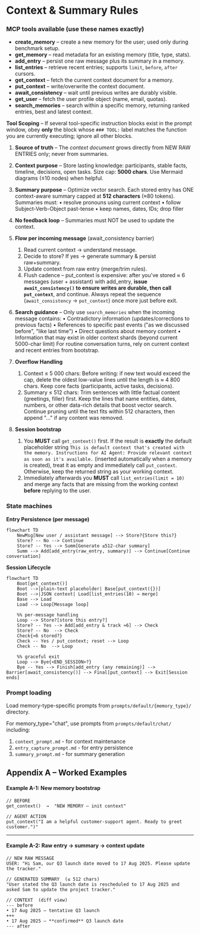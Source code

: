 # Context & Summary Rules

### MCP tools available (use these names exactly)

* **create_memory** – create a new memory for the user; used only during benchmark setup.
* **get_memory** – read metadata for an existing memory (title, type, stats).
* **add_entry** – persist one raw message plus its summary in a memory.
* **list_entries** – retrieve recent entries; supports `limit`, `before`, `after` cursors.
* **get_context** – fetch the current context document for a memory.
* **put_context** – write/overwrite the context document.
* **await_consistency** – wait until previous writes are durably visible.
* **get_user** – fetch the user profile object (name, email, quotas).
* **search_memories** – search within a specific memory, returning ranked entries, best and latest context.

**Tool Scoping** – If several tool-specific instruction blocks exist in the prompt window, obey **only** the block whose `### TOOL:` label matches the function you are currently executing; ignore all other blocks.

1. **Source of truth** – The *context document* grows directly from NEW RAW ENTRIES only; never from summaries.
2. **Context purpose** – Store lasting knowledge: participants, stable facts, timeline, decisions, open tasks. Size cap: **5000 chars**. Use Mermaid diagrams (≤10 nodes) when helpful.
3. **Summary purpose** – Optimize vector search. Each stored entry has ONE context-aware summary capped at **512 characters** (≈80 tokens). Summaries must:
   • resolve pronouns using current context
   • follow Subject-Verb-Object past-tense
   • keep names, dates, IDs; drop filler
4. **No feedback loop** – Summaries must NOT be used to update the context.
5. **Flow per incoming message** (await_consistency barrier)
   1. Read current context → understand message.
   2. Decide to store? If yes → generate summary & persist raw+summary.
   3. Update context from raw entry (merge/trim rules).
   4. Flush cadence – put_context is expensive: after you've stored ≈ 6 messages (user + assistant) with add_entry, **issue `await_consistency()` to ensure writes are durable, then call `put_context`**, and continue. Always repeat the sequence (`await_consistency` → `put_context`) once more just before exit.

6. **Search guidance** – Only use `search_memories` when the incoming message contains:
   • Contradictory information (updates/corrections to previous facts)
   • References to specific past events ("as we discussed before", "like last time")
   • Direct questions about memory content
   • Information that may exist in older context shards (beyond current 5000-char limit)
   For routine conversation turns, rely on current context and recent entries from bootstrap.

7. **Overflow Handling**
   1. Context ≤ 5 000 chars: Before writing: if new text would exceed the cap, delete the oldest low-value lines until the length is ≈ 4 800 chars. Keep core facts (participants, active tasks, decisions).
   2. Summary ≤ 512 chars: Trim sentences with little factual content (greetings, filler) first. Keep the lines that name entities, dates, numbers, or other data-rich details that boost vector search. Continue pruning until the text fits within 512 characters, then append "…" if any content was removed.

8. **Session bootstrap**
   1. You **MUST** call `get_context()` first. If the result is **exactly** the default placeholder string
      `This is default context that's created with the memory. Instructions for AI Agent: Provide relevant context as soon as it's available.`
      (inserted automatically when a memory is created), treat it as empty and immediately call `put_context`. Otherwise, keep the returned string as your working context.
   2. Immediately afterwards you **MUST** call `list_entries(limit = 10)` and merge any facts that are missing from the working context **before** replying to the user.

### State machines

**Entry Persistence (per message)**
```mermaid
flowchart TD
    NewMsg[New user / assistant message] --> Store?{Store this?}
    Store? -- No --> Continue
    Store? -- Yes --> Summ[Generate ≤512-char summary]
    Summ --> Add[add_entry(raw_entry, summary)] --> Continue[Continue conversation]
```

**Session Lifecycle**
```mermaid
flowchart TD
    Boot[get_context()]
    Boot -->|plain-text placeholder| Base[put_context({})]
    Boot -->|JSON context| Load[list_entries(10) → merge]
    Base --> Load
    Load --> Loop[Message loop]

    %% per-message handling
    Loop --> Store?[store this entry?]
    Store? -- Yes --> Add[add_entry & track ≈6] --> Check
    Store? -- No  --> Check
    Check{≈6 stored?}
    Check -- Yes / put_context; reset --> Loop
    Check -- No  --> Loop

    %% graceful exit
    Loop --> Bye{<END_SESSION>?}
    Bye -- Yes --> Finish[add_entry (any remaining)] --> Barrier[await_consistency()] --> Final[put_context] --> Exit[Session ends]
```

### Prompt loading

Load memory-type-specific prompts from `prompts/default/{memory_type}/` directory. 

For memory_type="chat", use prompts from `prompts/default/chat/` including:
  1. `context_prompt.md` - for context maintenance
  2. `entry_capture_prompt.md` - for entry persistence 
  3. `summary_prompt.md` - for summary generation

## Appendix A – Worked Examples

#### Example A-1: New memory bootstrap

```text
// BEFORE
get_context()  →  "NEW MEMORY – init context"

// AGENT ACTION
put_context("I am a helpful customer-support agent. Ready to greet customer.")"
```

---

#### Example A-2: Raw entry → summary → context update

```text
// NEW RAW MESSAGE
USER: "Hi Sam, our Q3 launch date moved to 17 Aug 2025. Please update the tracker."

// GENERATED SUMMARY  (≤ 512 chars)
"User stated the Q3 launch date is rescheduled to 17 Aug 2025 and asked Sam to update the project tracker."

// CONTEXT  (diff view)
--- before
• 17 Aug 2025 – tentative Q3 launch
+++ 
• 17 Aug 2025 – **confirmed** Q3 launch date
--- after
```

